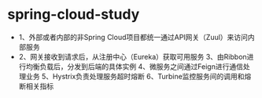 # spring-cloud-study

* 1、外部或者内部的非Spring Cloud项目都统一通过API网关（Zuul）来访问内部服务
* 2、网关接收到请求后，从注册中心（Eureka）获取可用服务
3、由Ribbon进行均衡负载后，分发到后端的具体实例
4、微服务之间通过Feign进行通信处理业务
5、Hystrix负责处理服务超时熔断
6、Turbine监控服务间的调用和熔断相关指标
